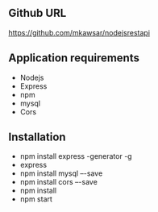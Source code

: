 
## Github URL
https://github.com/mkawsar/nodejsrestapi 


## Application requirements
- Nodejs
- Express
- npm
- mysql
- Cors

## Installation
- npm install express -generator -g
- express
- npm install mysql –-save
- npm install cors –-save
- npm install
- npm start
